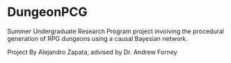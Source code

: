 # DungeonPCG
Summer Undergraduate Research Program project involving the procedural generation of RPG dungeons using a causal Bayesian network.

Project By Alejandro Zapata, advised by Dr. Andrew Forney
